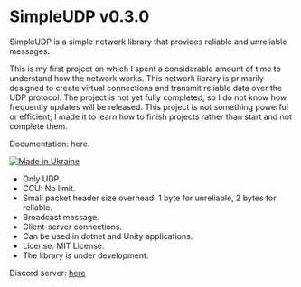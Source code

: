# SimpleUDP v0.3.0

SimpleUDP is a simple network library that provides reliable and unreliable messages.

This is my first project on which I spent a considerable amount of time  to understand how the network works. This network library is primarily designed to create virtual connections  and transmit reliable data over the UDP protocol. The project is not yet fully completed, so I do not know how frequently  updates will be released. This project is not something powerful or efficient; I made it to learn  how to finish projects rather than start and not complete them.

Documentation: here.

[![Made in Ukraine](https://img.shields.io/badge/made_in-ukraine-ffd700.svg?labelColor=0057b7)](https://stand-with-ukraine.pp.ua)

* Only UDP.
* CCU: No limit.
* Small packet header size overhead: 1 byte for unreliable, 2 bytes for reliable.
* Broadcast message.
* Client-server connections.
* Can be used in dotnet and Unity applications.
* License: MIT License.
* The library is under development.

Discord server: [here](https://discord.gg/x2yUKGmfgY)
